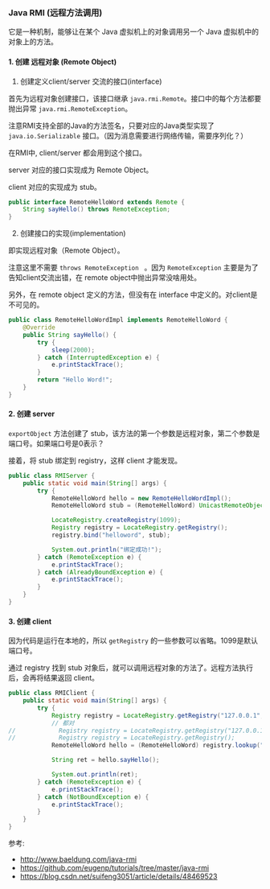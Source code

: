 ### Java RMI (远程方法调用)

它是一种机制，能够让在某个 Java 虚拟机上的对象调用另一个 Java 虚拟机中的对象上的方法。

#### 1. 创建 远程对象 (Remote Object)

1. 创建定义client/server 交流的接口(interface)

首先为远程对象创建接口，该接口继承 `java.rmi.Remote`。接口中的每个方法都要抛出异常 `java.rmi.RemoteException`。

注意RMI支持全部的Java的方法签名，只要对应的Java类型实现了 `java.io.Serializable` 接口。（因为消息需要进行网络传输，需要序列化？）

在RMI中, client/server 都会用到这个接口。

server 对应的接口实现成为 Remote Object。

client 对应的实现成为 stub。

```java
public interface RemoteHelloWord extends Remote {
    String sayHello() throws RemoteException;
}
```

2. 创建接口的实现(implementation)

即实现远程对象（Remote Object）。

注意这里不需要 `throws RemoteException ` 。因为 `RemoteException` 主要是为了告知client交流出错，在 remote object中抛出异常没啥用处。

另外，在 remote object 定义的方法，但没有在 interface 中定义的。对client是不可见的。


```java
public class RemoteHelloWordImpl implements RemoteHelloWord {
    @Override
    public String sayHello() {
        try {
            sleep(2000);
        } catch (InterruptedException e) {
            e.printStackTrace();
        }
        return "Hello Word!";
    }
}
```

#### 2. 创建 server

`exportObject` 方法创建了 stub，该方法的第一个参数是远程对象，第二个参数是 端口号。如果端口号是0表示？

接着，将 stub 绑定到 registry，这样 client 才能发现。

```java
public class RMIServer {
    public static void main(String[] args) {
        try {
            RemoteHelloWord hello = new RemoteHelloWordImpl();
            RemoteHelloWord stub = (RemoteHelloWord) UnicastRemoteObject.exportObject(hello, 0);

            LocateRegistry.createRegistry(1099);
            Registry registry = LocateRegistry.getRegistry();
            registry.bind("helloword", stub);

            System.out.println("绑定成功!");
        } catch (RemoteException e) {
            e.printStackTrace();
        } catch (AlreadyBoundException e) {
            e.printStackTrace();
        }
    }
}
```

#### 3. 创建 client

因为代码是运行在本地的，所以 `getRegistry` 的一些参数可以省略。1099是默认端口号。

通过 registry 找到 stub 对象后，就可以调用远程对象的方法了。远程方法执行后，会再将结果返回 client。

```java
public class RMIClient {
    public static void main(String[] args) {
        try {
            Registry registry = LocateRegistry.getRegistry("127.0.0.1", 1099);
            // 都对
//            Registry registry = LocateRegistry.getRegistry("127.0.0.1");
//            Registry registry = LocateRegistry.getRegistry();
            RemoteHelloWord hello = (RemoteHelloWord) registry.lookup("helloword");

            String ret = hello.sayHello();

            System.out.println(ret);
        } catch (RemoteException e) {
            e.printStackTrace();
        } catch (NotBoundException e) {
            e.printStackTrace();
        }
    }
}
```

参考:

- http://www.baeldung.com/java-rmi
- https://github.com/eugenp/tutorials/tree/master/java-rmi
- https://blog.csdn.net/suifeng3051/article/details/48469523
